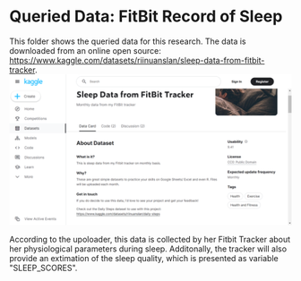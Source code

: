 # Queried Data: FitBit Record of Sleep 

This folder shows the queried data for this research. The data is downloaded from an online open source: https://www.kaggle.com/datasets/riinuanslan/sleep-data-from-fitbit-tracker.
![Website](https://github.com/Rising-Stars-by-Sunshine/STATS201-Qinyi-Chen-PS2/blob/main/Data/Queried-Data/Queried_Data.png)

According to the upoloader, this data is collected by her Fitbit Tracker about her physiological parameters during sleep. Additonally, the tracker will also provide an extimation of the sleep quality, which is presented as variable "SLEEP_SCORES".
